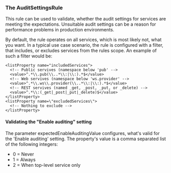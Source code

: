 ### The AuditSettingsRule

This rule can be used to validate, whether the audit settings for services are meeting the expectations. Unsuitable audit
 settings can be a reason for performance problems in production environments.
 
 By default, the rule operates on all services, which is most likely not, what you want. In a typical use case scenario,
  the rule is configured with a filter, that includes, or excludes services from the rules scope. An example of such a filter
   would be:
   
    <listProperty name="includedServices">
      <!-- Public servives (namespace below 'pub' -->
      <value>^.*\\.pub(\\..*\\:|\\:).*$</value>
      <!-- Web servives (namespace below 'ws.provider' -->
      <value>^.*\\.ws\\.provider(\\..*\\:|\\:).*$</value>
      <!-- REST servives (named _get, _post, _put, or _delete) -->
      <value>^.*\\:(_get|_post|_put|_delete)$</value>
    </listProperty>
    <listProperty name=\"excludedServices\">
      <!-- Nothing to exclude -->
    </listProperty>

#### Validating the "Enable auditing" setting

The parameter expectedEnableAuditingValue configures, what's valid for the 'Enable auditing' setting.
 The property's value is a comma separated list of the following integers:
 
   - 0 = Never
   - 1 = Always
   - 2 = When top-level service only
 
